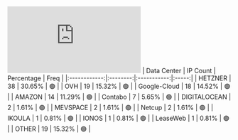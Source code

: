 ![Diagramm](https://github.com/obajay/StateSync-snapshots/blob/main/Projects/Bitcanna/1/README.md)
| Data Center | IP Count | Percentage | Freq |
|:------------:|:--------:|:-----------:|:-----:|
| HETZNER | 38 | 30.65% | 🟢 |
| OVH | 19 | 15.32% | 🟢 |
| Google-Cloud | 18 | 14.52% | 🟢 |
| AMAZON | 14 | 11.29% | 🟢 |
| Contabo | 7 | 5.65% | 🟢 |
| DIGITALOCEAN | 2 | 1.61% | 🟢 |
| MEVSPACE | 2 | 1.61% | 🟢 |
| Netcup | 2 | 1.61% | 🟢 |
| IKOULA | 1 | 0.81% | 🟢 |
| IONOS | 1 | 0.81% | 🟢 |
| LeaseWeb | 1 | 0.81% | 🟢 |
| OTHER | 19 | 15.32% | 🟢 |